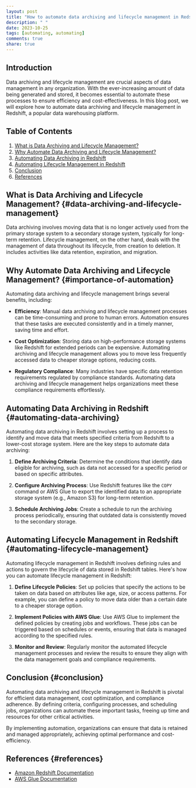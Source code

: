 ```yaml
---
layout: post
title: "How to automate data archiving and lifecycle management in Redshift."
description: " "
date: 2023-10-25
tags: [automating, automating]
comments: true
share: true
---
```


## Introduction
Data archiving and lifecycle management are crucial aspects of data management in any organization. With the ever-increasing amount of data being generated and stored, it becomes essential to automate these processes to ensure efficiency and cost-effectiveness. In this blog post, we will explore how to automate data archiving and lifecycle management in Redshift, a popular data warehousing platform.

## Table of Contents
1. [What is Data Archiving and Lifecycle Management?](#data-archiving-and-lifecycle-management)
2. [Why Automate Data Archiving and Lifecycle Management?](#importance-of-automation)
3. [Automating Data Archiving in Redshift](#automating-data-archiving)
4. [Automating Lifecycle Management in Redshift](#automating-lifecycle-management)
5. [Conclusion](#conclusion)
6. [References](#references)

## What is Data Archiving and Lifecycle Management? {#data-archiving-and-lifecycle-management}
Data archiving involves moving data that is no longer actively used from the primary storage system to a secondary storage system, typically for long-term retention. Lifecycle management, on the other hand, deals with the management of data throughout its lifecycle, from creation to deletion. It includes activities like data retention, expiration, and migration.

## Why Automate Data Archiving and Lifecycle Management? {#importance-of-automation}
Automating data archiving and lifecycle management brings several benefits, including:

- **Efficiency**: Manual data archiving and lifecycle management processes can be time-consuming and prone to human errors. Automation ensures that these tasks are executed consistently and in a timely manner, saving time and effort.

- **Cost Optimization**: Storing data on high-performance storage systems like Redshift for extended periods can be expensive. Automating archiving and lifecycle management allows you to move less frequently accessed data to cheaper storage options, reducing costs.

- **Regulatory Compliance**: Many industries have specific data retention requirements regulated by compliance standards. Automating data archiving and lifecycle management helps organizations meet these compliance requirements effortlessly.

## Automating Data Archiving in Redshift {#automating-data-archiving}
Automating data archiving in Redshift involves setting up a process to identify and move data that meets specified criteria from Redshift to a lower-cost storage system. Here are the key steps to automate data archiving:

1. **Define Archiving Criteria**: Determine the conditions that identify data eligible for archiving, such as data not accessed for a specific period or based on specific attributes.

2. **Configure Archiving Process**: Use Redshift features like the `COPY` command or AWS Glue to export the identified data to an appropriate storage system (e.g., Amazon S3) for long-term retention.

3. **Schedule Archiving Jobs**: Create a schedule to run the archiving process periodically, ensuring that outdated data is consistently moved to the secondary storage.

## Automating Lifecycle Management in Redshift {#automating-lifecycle-management}
Automating lifecycle management in Redshift involves defining rules and actions to govern the lifecycle of data stored in Redshift tables. Here's how you can automate lifecycle management in Redshift:

1. **Define Lifecycle Policies**: Set up policies that specify the actions to be taken on data based on attributes like age, size, or access patterns. For example, you can define a policy to move data older than a certain date to a cheaper storage option.

2. **Implement Policies with AWS Glue**: Use AWS Glue to implement the defined policies by creating jobs and workflows. These jobs can be triggered based on schedules or events, ensuring that data is managed according to the specified rules.

3. **Monitor and Review**: Regularly monitor the automated lifecycle management processes and review the results to ensure they align with the data management goals and compliance requirements.

## Conclusion {#conclusion}
Automating data archiving and lifecycle management in Redshift is pivotal for efficient data management, cost optimization, and compliance adherence. By defining criteria, configuring processes, and scheduling jobs, organizations can automate these important tasks, freeing up time and resources for other critical activities.

By implementing automation, organizations can ensure that data is retained and managed appropriately, achieving optimal performance and cost-efficiency.

## References {#references}
- [Amazon Redshift Documentation](https://docs.aws.amazon.com/redshift)
- [AWS Glue Documentation](https://docs.aws.amazon.com/glue)